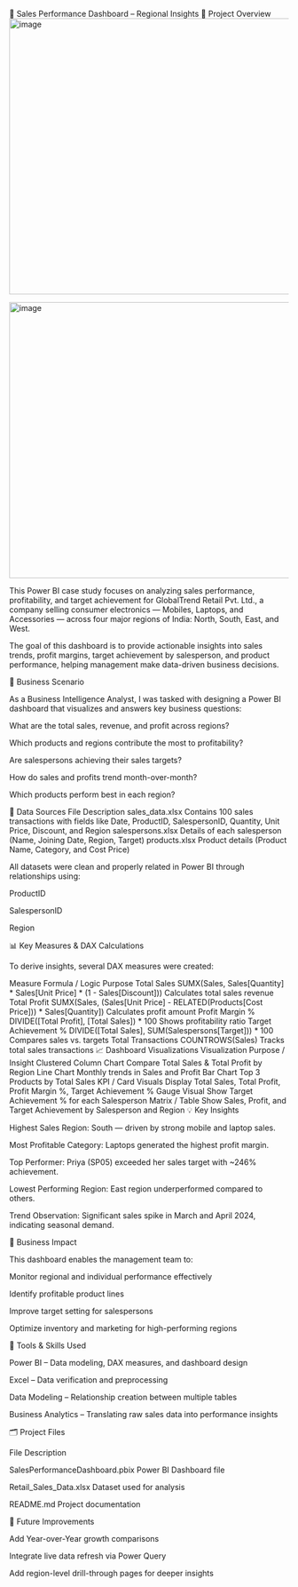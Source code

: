 🎯 Sales Performance Dashboard – Regional Insights
📘 Project Overview
<img width="884" height="497" alt="image" src="https://github.com/user-attachments/assets/158db02b-3e66-4867-b0d8-770a23cd82a4" />

<img width="875" height="497" alt="image" src="https://github.com/user-attachments/assets/d050152f-8113-4c81-ad1e-c91fb16910f9" />

This Power BI case study focuses on analyzing sales performance, profitability, and target achievement for GlobalTrend Retail Pvt. Ltd., a company selling consumer electronics — Mobiles, Laptops, and Accessories — across four major regions of India: North, South, East, and West.

The goal of this dashboard is to provide actionable insights into sales trends, profit margins, target achievement by salesperson, and product performance, helping management make data-driven business decisions.

🧠 Business Scenario

As a Business Intelligence Analyst, I was tasked with designing a Power BI dashboard that visualizes and answers key business questions:

What are the total sales, revenue, and profit across regions?

Which products and regions contribute the most to profitability?

Are salespersons achieving their sales targets?

How do sales and profits trend month-over-month?

Which products perform best in each region?

🧩 Data Sources
File	Description
sales_data.xlsx	Contains 100 sales transactions with fields like Date, ProductID, SalespersonID, Quantity, Unit Price, Discount, and Region
salespersons.xlsx	Details of each salesperson (Name, Joining Date, Region, Target)
products.xlsx	Product details (Product Name, Category, and Cost Price)

All datasets were clean and properly related in Power BI through relationships using:

ProductID

SalespersonID

Region

📊 Key Measures & DAX Calculations

To derive insights, several DAX measures were created:

Measure	Formula / Logic	Purpose
Total Sales	SUMX(Sales, Sales[Quantity] * Sales[Unit Price] * (1 - Sales[Discount]))	Calculates total sales revenue
Total Profit	SUMX(Sales, (Sales[Unit Price] - RELATED(Products[Cost Price])) * Sales[Quantity])	Calculates profit amount
Profit Margin %	DIVIDE([Total Profit], [Total Sales]) * 100	Shows profitability ratio
Target Achievement %	DIVIDE([Total Sales], SUM(Salespersons[Target])) * 100	Compares sales vs. targets
Total Transactions	COUNTROWS(Sales)	Tracks total sales transactions
📈 Dashboard Visualizations
Visualization	Purpose / Insight
Clustered Column Chart	Compare Total Sales & Total Profit by Region
Line Chart	Monthly trends in Sales and Profit
Bar Chart	Top 3 Products by Total Sales
KPI / Card Visuals	Display Total Sales, Total Profit, Profit Margin %, Target Achievement %
Gauge Visual	Show Target Achievement % for each Salesperson
Matrix / Table	Show Sales, Profit, and Target Achievement by Salesperson and Region
💡 Key Insights

Highest Sales Region: South — driven by strong mobile and laptop sales.

Most Profitable Category: Laptops generated the highest profit margin.

Top Performer: Priya (SP05) exceeded her sales target with ~246% achievement.

Lowest Performing Region: East region underperformed compared to others.

Trend Observation: Significant sales spike in March and April 2024, indicating seasonal demand.

🧮 Business Impact

This dashboard enables the management team to:

Monitor regional and individual performance effectively

Identify profitable product lines

Improve target setting for salespersons

Optimize inventory and marketing for high-performing regions

🧰 Tools & Skills Used

Power BI – Data modeling, DAX measures, and dashboard design

Excel – Data verification and preprocessing

Data Modeling – Relationship creation between multiple tables

Business Analytics – Translating raw sales data into performance insights

🗂️ Project Files

File	Description

SalesPerformanceDashboard.pbix	Power BI Dashboard file

Retail_Sales_Data.xlsx	Dataset used for analysis

README.md	Project documentation

🧭 Future Improvements

Add Year-over-Year growth comparisons

Integrate live data refresh via Power Query

Add region-level drill-through pages for deeper insights
